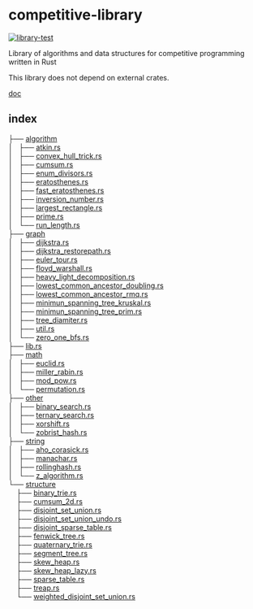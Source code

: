 # competitive-library

[![library-test](https://github.com/uesugi6111/competitive-library/actions/workflows/rust.yml/badge.svg)](https://github.com/uesugi6111/competitive-library/actions/workflows/rust.yml)  

Library of algorithms and data structures for competitive programming written in Rust

This library does not depend on external crates.

[doc](https://github.uesugi.app/competitive-library/doc/competitive_library/)

## index
├── [algorithm](https://github.com/uesugi6111/competitive-library/blob/master/src/algorithm/)  
│   ├── [atkin.rs](https://github.com/uesugi6111/competitive-library/blob/master/src/algorithm/atkin.rs)  
│   ├── [convex_hull_trick.rs](https://github.com/uesugi6111/competitive-library/blob/master/src/algorithm/convex_hull_trick.rs)  
│   ├── [cumsum.rs](https://github.com/uesugi6111/competitive-library/blob/master/src/algorithm/cumsum.rs)  
│   ├── [enum_divisors.rs](https://github.com/uesugi6111/competitive-library/blob/master/src/algorithm/enum_divisors.rs)  
│   ├── [eratosthenes.rs](https://github.com/uesugi6111/competitive-library/blob/master/src/algorithm/eratosthenes.rs)  
│   ├── [fast_eratosthenes.rs](https://github.com/uesugi6111/competitive-library/blob/master/src/algorithm/fast_eratosthenes.rs)  
│   ├── [inversion_number.rs](https://github.com/uesugi6111/competitive-library/blob/master/src/algorithm/inversion_number.rs)  
│   ├── [largest_rectangle.rs](https://github.com/uesugi6111/competitive-library/blob/master/src/algorithm/largest_rectangle.rs)  
│   ├── [prime.rs](https://github.com/uesugi6111/competitive-library/blob/master/src/algorithm/prime.rs)  
│   └── [run_length.rs](https://github.com/uesugi6111/competitive-library/blob/master/src/algorithm/run_length.rs)  
├── [graph](https://github.com/uesugi6111/competitive-library/blob/master/src/graph/)  
│   ├── [dijkstra.rs](https://github.com/uesugi6111/competitive-library/blob/master/src/graph/dijkstra.rs)  
│   ├── [dijkstra_restorepath.rs](https://github.com/uesugi6111/competitive-library/blob/master/src/graph/dijkstra_restorepath.rs)  
│   ├── [euler_tour.rs](https://github.com/uesugi6111/competitive-library/blob/master/src/graph/euler_tour.rs)  
│   ├── [floyd_warshall.rs](https://github.com/uesugi6111/competitive-library/blob/master/src/graph/floyd_warshall.rs)  
│   ├── [heavy_light_decomposition.rs](https://github.com/uesugi6111/competitive-library/blob/master/src/graph/heavy_light_decomposition.rs)  
│   ├── [lowest_common_ancestor_doubling.rs](https://github.com/uesugi6111/competitive-library/blob/master/src/graph/lowest_common_ancestor_doubling.rs)  
│   ├── [lowest_common_ancestor_rmq.rs](https://github.com/uesugi6111/competitive-library/blob/master/src/graph/lowest_common_ancestor_rmq.rs)  
│   ├── [minimun_spanning_tree_kruskal.rs](https://github.com/uesugi6111/competitive-library/blob/master/src/graph/minimun_spanning_tree_kruskal.rs)  
│   ├── [minimun_spanning_tree_prim.rs](https://github.com/uesugi6111/competitive-library/blob/master/src/graph/minimun_spanning_tree_prim.rs)  
│   ├── [tree_diamiter.rs](https://github.com/uesugi6111/competitive-library/blob/master/src/graph/tree_diamiter.rs)  
│   ├── [util.rs](https://github.com/uesugi6111/competitive-library/blob/master/src/graph/util.rs)  
│   └── [zero_one_bfs.rs](https://github.com/uesugi6111/competitive-library/blob/master/src/graph/zero_one_bfs.rs)  
├── [lib.rs](https://github.com/uesugi6111/competitive-library/blob/master/src/lib.rs)  
├── [math](https://github.com/uesugi6111/competitive-library/blob/master/src/math/)  
│   ├── [euclid.rs](https://github.com/uesugi6111/competitive-library/blob/master/src/math/euclid.rs)  
│   ├── [miller_rabin.rs](https://github.com/uesugi6111/competitive-library/blob/master/src/math/miller_rabin.rs)  
│   ├── [mod_pow.rs](https://github.com/uesugi6111/competitive-library/blob/master/src/math/mod_pow.rs)  
│   └── [permutation.rs](https://github.com/uesugi6111/competitive-library/blob/master/src/math/permutation.rs)  
├── [other](https://github.com/uesugi6111/competitive-library/blob/master/src/other/)  
│   ├── [binary_search.rs](https://github.com/uesugi6111/competitive-library/blob/master/src/other/binary_search.rs)  
│   ├── [ternary_search.rs](https://github.com/uesugi6111/competitive-library/blob/master/src/other/ternary_search.rs)  
│   ├── [xorshift.rs](https://github.com/uesugi6111/competitive-library/blob/master/src/other/xorshift.rs)  
│   └── [zobrist_hash.rs](https://github.com/uesugi6111/competitive-library/blob/master/src/other/zobrist_hash.rs)  
├── [string](https://github.com/uesugi6111/competitive-library/blob/master/src/string/)  
│   ├── [aho_corasick.rs](https://github.com/uesugi6111/competitive-library/blob/master/src/string/aho_corasick.rs)  
│   ├── [manachar.rs](https://github.com/uesugi6111/competitive-library/blob/master/src/string/manachar.rs)  
│   ├── [rollinghash.rs](https://github.com/uesugi6111/competitive-library/blob/master/src/string/rollinghash.rs)  
│   └── [z_algorithm.rs](https://github.com/uesugi6111/competitive-library/blob/master/src/string/z_algorithm.rs)  
└── [structure](https://github.com/uesugi6111/competitive-library/blob/master/src/structure/)  
    ├── [binary_trie.rs](https://github.com/uesugi6111/competitive-library/blob/master/src/structure/binary_trie.rs)  
    ├── [cumsum_2d.rs](https://github.com/uesugi6111/competitive-library/blob/master/src/structure/cumsum_2d.rs)  
    ├── [disjoint_set_union.rs](https://github.com/uesugi6111/competitive-library/blob/master/src/structure/disjoint_set_union.rs)  
    ├── [disjoint_set_union_undo.rs](https://github.com/uesugi6111/competitive-library/blob/master/src/structure/disjoint_set_union_undo.rs)  
    ├── [disjoint_sparse_table.rs](https://github.com/uesugi6111/competitive-library/blob/master/src/structure/disjoint_sparse_table.rs)  
    ├── [fenwick_tree.rs](https://github.com/uesugi6111/competitive-library/blob/master/src/structure/fenwick_tree.rs)  
    ├── [quaternary_trie.rs](https://github.com/uesugi6111/competitive-library/blob/master/src/structure/quaternary_trie.rs)  
    ├── [segment_tree.rs](https://github.com/uesugi6111/competitive-library/blob/master/src/structure/segment_tree.rs)  
    ├── [skew_heap.rs](https://github.com/uesugi6111/competitive-library/blob/master/src/structure/skew_heap.rs)  
    ├── [skew_heap_lazy.rs](https://github.com/uesugi6111/competitive-library/blob/master/src/structure/skew_heap_lazy.rs)  
    ├── [sparse_table.rs](https://github.com/uesugi6111/competitive-library/blob/master/src/structure/sparse_table.rs)  
    ├── [treap.rs](https://github.com/uesugi6111/competitive-library/blob/master/src/structure/treap.rs)  
    └── [weighted_disjoint_set_union.rs](https://github.com/uesugi6111/competitive-library/blob/master/src/structure/weighted_disjoint_set_union.rs)
